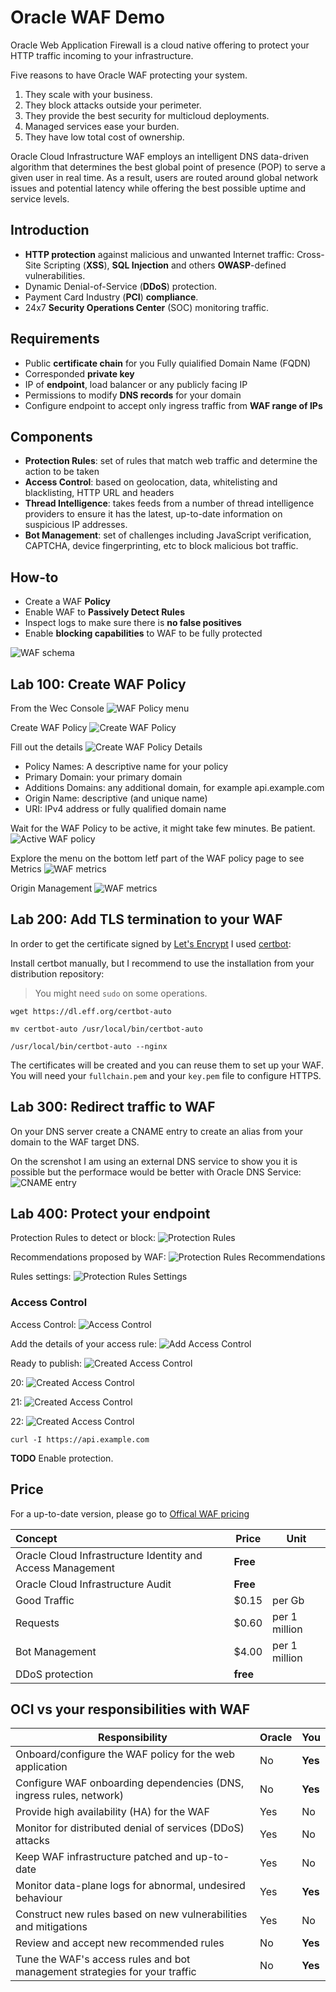 # Oracle WAF Demo

Oracle Web Application Firewall is a cloud native offering to protect your HTTP traffic incoming to your infrastructure.

Five reasons to have Oracle WAF protecting your system.

1. They scale with your business.
2. They block attacks outside your perimeter.
3. They provide the best security for multicloud deployments.
4. Managed services ease your burden.
5. They have low total cost of ownership.

Oracle Cloud Infrastructure WAF employs an intelligent DNS data-driven algorithm that determines the best global point of presence (POP) to serve a given user in real time. As a result, users are routed around global network issues and potential latency while offering the best possible uptime and service levels.

## Introduction

- **HTTP protection** against malicious and unwanted Internet traffic: Cross-Site Scripting (**XSS**), **SQL Injection** and others **OWASP**-defined vulnerabilities.
- Dynamic Denial-of-Service (**DDoS**) protection.
- Payment Card Industry (**PCI**) **compliance**.
- 24x7 **Security Operations Center** (SOC) monitoring traffic.

## Requirements

- Public **certificate chain** for you Fully quialified Domain Name (FQDN)
- Corresponded **private key**
- IP of **endpoint**, load balancer or any publicly facing IP
- Permissions to modify **DNS records** for your domain
- Configure endpoint to accept only ingress traffic from **WAF range of IPs**

## Components

- **Protection Rules**: set of rules that match web traffic and determine the action to be taken
- **Access Control**: based on geolocation, data, whitelisting and blacklisting, HTTP URL and headers
- **Thread Intelligence**: takes feeds from a number of thread intelligence providers to ensure it has the latest, up-to-date information on suspicious IP addresses.
- **Bot Management**: set of challenges including JavaScript verification, CAPTCHA, device fingerprinting, etc to block malicious bot traffic.

## How-to

- Create a WAF **Policy**
- Enable WAF to **Passively Detect Rules**
- Inspect logs to make sure there is **no false positives**
- Enable **blocking capabilities** to WAF to be fully protected

![WAF schema](images/waf.png)

## Lab 100: Create WAF Policy

From the Wec Console
![WAF Policy menu](./images/01.png)

Create WAF Policy
![Create WAF Policy](./images/02.png)

Fill out the details
![Create WAF Policy Details](./images/03.png)

- Policy Names: A descriptive name for your policy
- Primary Domain: your primary domain
- Additions Domains: any additional domain, for example api\.example\.com
- Origin Name: descriptive (and unique name)
- URI: IPv4 address or fully qualified domain name

Wait for the WAF Policy to be active, it might take few minutes. Be patient.
![Active WAF policy](./images/04.png)

Explore the menu on the bottom letf part of the WAF policy page to see Metrics
![WAF metrics](./images/05.png)

Origin Management
![WAF metrics](./images/06.png)

## Lab 200: Add TLS termination to your WAF

In order to get the certificate signed by [Let's Encrypt](https://letsencrypt.org/) I used [certbot](https://certbot.eff.org/):

Install certbot manually, but I recommend to use the installation from your distribution repository:

> You might need `sudo` on some operations.

```shell
wget https://dl.eff.org/certbot-auto

mv certbot-auto /usr/local/bin/certbot-auto

/usr/local/bin/certbot-auto --nginx
```

The certificates will be created and you can reuse them to set up your WAF. You will need your `fullchain.pem` and your `key.pem` file to configure HTTPS.

## Lab 300: Redirect traffic to WAF

On your DNS server create a CNAME entry to create an alias from your domain to the WAF target DNS.

On the screnshot I am using an external DNS service to show you it is possible but the performace would be better with Oracle DNS Service:
![CNAME entry](./images/cname.png)

## Lab 400: Protect your endpoint

Protection Rules to detect or block:
![Protection Rules](./images/10.png)

Recommendations proposed by WAF:
![Protection Rules Recommendations](./images/11.png)

Rules settings:
![Protection Rules Settings](./images/12.png)

### Access Control

Access Control:
![Access Control](./images/17.png)

Add the details of your access rule:
![Add Access Control](./images/18.png)

Ready to publish:
![Created Access Control](./images/19.png)

20:
![Created Access Control](./images/20.png)

21:
![Created Access Control](./images/21.png)

22:
![Created Access Control](./images/22.png)

`curl -I https://api.example.com`

**TODO** Enable protection.

## Price

For a up-to-date version, please go to [Offical WAF pricing](https://www.oracle.com/cloud/security/pricing.html)

| Concept                                                    | Price    | Unit          |
| :--------------------------------------------------------- | -------- | ------------- |
| Oracle Cloud Infrastructure Identity and Access Management | **Free** |               |
| Oracle Cloud Infrastructure Audit                          | **Free** |               |
| Good Traffic                                               | \$0.15   | per Gb        |
| Requests                                                   | \$0.60   | per 1 million |
| Bot Management                                             | \$4.00   | per 1 million |
| DDoS protection                                            | **free** |               |

## OCI vs your responsibilities with WAF

| Responsibility                                                             | Oracle | You     |
| -------------------------------------------------------------------------- | ------ | ------- |
| Onboard/configure the WAF policy for the web application                   | No     | **Yes** |
| Configure WAF onboarding dependencies (DNS, ingress rules, network)        | No     | **Yes** |
| Provide high availability (HA) for the WAF                                 | Yes    | No      |
| Monitor for distributed denial of services (DDoS) attacks                  | Yes    | No      |
| Keep WAF infrastructure patched and up-to-date                             | Yes    | No      |
| Monitor data-plane logs for abnormal, undesired behaviour                  | Yes    | **Yes** |
| Construct new rules based on new vulnerabilities and mitigations           | Yes    | No      |
| Review and accept new recommended rules                                    | No     | **Yes** |
| Tune the WAF's access rules and bot management strategies for your traffic | No     | **Yes** |
